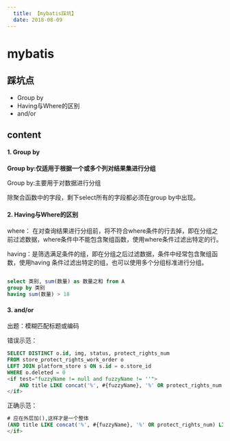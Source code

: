 ```yaml
---
  title: 【mybatis踩坑】
  date: 2018-08-09
---
```


# mybatis

## 踩坑点

* Group by
* Having与Where的区别
* and/or

## content

#### 1. Group by

**Group by:仅适用于根据一个或多个列对结果集进行分组**

Group by:主要用于对数据进行分组

除聚合函数中的字段，剩下select所有的字段都必须在group by中出现。

#### 2. Having与Where的区别

where： 在对查询结果进行分组前，将不符合where条件的行去掉，即在分组之前过滤数据，where条件中不能包含聚组函数，使用where条件过滤出特定的行。

having：是筛选满足条件的组，即在分组之后过滤数据，条件中经常包含聚组函数，使用having 条件过滤出特定的组，也可以使用多个分组标准进行分组。

```sql

select 类别, sum(数量) as 数量之和 from A
group by 类别
having sum(数量) > 18

```

#### 3. and/or

出题：模糊匹配标题或编码

错误示范：

```sql
SELECT DISTINCT o.id, img, status, protect_rights_num
FROM store_protect_rights_work_order o
LEFT JOIN platform_store s ON s.id = o.store_id
WHERE o.deleted = 0
<if test="fuzzyName != null and fuzzyName != ''">
    AND title LIKE concat('%', #{fuzzyName}, '%' OR protect_rights_num LIKE concat('%', #{fuzzyName}, '%'))
</if>

```

正确示范： 

```sql
# 应在外层加(),这样才是一个整体
(AND title LIKE concat('%', #{fuzzyName}, '%' OR protect_rights_num) LIKE concat('%', #{fuzzyName}, '%'))
</if>

